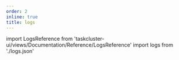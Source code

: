 ```yaml
---
order: 2
inline: true
title: logs
---
```


import LogsReference from 'taskcluster-ui/views/Documentation/Reference/LogsReference'
import logs from './logs.json'

<LogsReference json={logs} />
